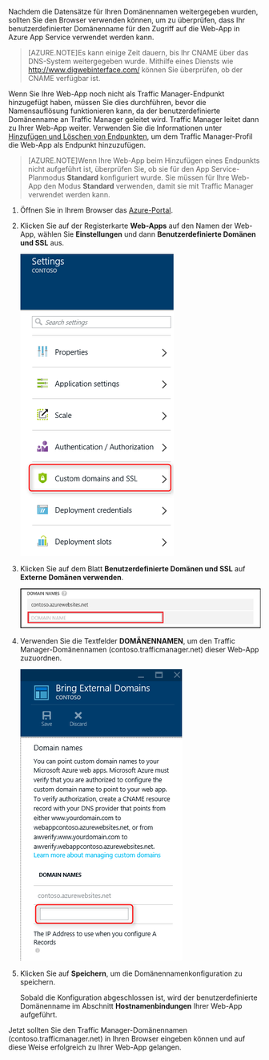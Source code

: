 Nachdem die Datensätze für Ihren Domänennamen weitergegeben wurden, sollten Sie den Browser verwenden können, um zu überprüfen, dass Ihr benutzerdefinierter Domänenname für den Zugriff auf die Web-App in Azure App Service verwendet werden kann.

> [AZURE.NOTE]Es kann einige Zeit dauern, bis Ihr CNAME über das DNS-System weitergegeben wurde. Mithilfe eines Diensts wie <a href="http://www.digwebinterface.com/">http://www.digwebinterface.com/</a> können Sie überprüfen, ob der CNAME verfügbar ist.

Wenn Sie Ihre Web-App noch nicht als Traffic Manager-Endpunkt hinzugefügt haben, müssen Sie dies durchführen, bevor die Namensauflösung funktionieren kann, da der benutzerdefinierte Domänenname an Traffic Manager geleitet wird. Traffic Manager leitet dann zu Ihrer Web-App weiter. Verwenden Sie die Informationen unter [Hinzufügen und Löschen von Endpunkten](../traffic-manager/traffic-manager-endpoints.md), um dem Traffic Manager-Profil die Web-App als Endpunkt hinzuzufügen.

> [AZURE.NOTE]Wenn Ihre Web-App beim Hinzufügen eines Endpunkts nicht aufgeführt ist, überprüfen Sie, ob sie für den App Service-Planmodus **Standard** konfiguriert wurde. Sie müssen für Ihre Web-App den Modus **Standard** verwenden, damit sie mit Traffic Manager verwendet werden kann.

1. Öffnen Sie in Ihrem Browser das [Azure-Portal](https://portal.azure.com).

2. Klicken Sie auf der Registerkarte **Web-Apps** auf den Namen der Web-App, wählen Sie **Einstellungen** und dann **Benutzerdefinierte Domänen und SSL** aus.

	![](./media/custom-dns-web-site/dncmntask-cname-6.png)

3. Klicken Sie auf dem Blatt **Benutzerdefinierte Domänen und SSL** auf **Externe Domänen verwenden**.

	![](./media/custom-dns-web-site/dncmntask-cname-7.png)

4. Verwenden Sie die Textfelder **DOMÄNENNAMEN**, um den Traffic Manager-Domänennamen (contoso.trafficmanager.net) dieser Web-App zuzuordnen.

	![](./media/custom-dns-web-site/dncmntask-cname-8.png)

5. Klicken Sie auf **Speichern**, um die Domänennamenkonfiguration zu speichern.

	Sobald die Konfiguration abgeschlossen ist, wird der benutzerdefinierte Domänenname im Abschnitt **Hostnamenbindungen** Ihrer Web-App aufgeführt.

Jetzt sollten Sie den Traffic Manager-Domänennamen (contoso.trafficmanager.net) in Ihren Browser eingeben können und auf diese Weise erfolgreich zu Ihrer Web-App gelangen.

<!---HONumber=Oct15_HO3-->